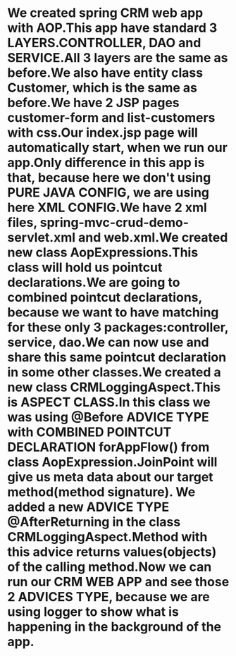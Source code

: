 # We created spring CRM web app with AOP.This app have standard 3 LAYERS.CONTROLLER, DAO and SERVICE.All 3 layers are the same as before.We also have entity class Customer, which is the same as before.We have 2 JSP pages customer-form and list-customers with css.Our index.jsp page will automatically start, when we run our app.Only difference in this app is that, because here we don't using PURE JAVA CONFIG, we are using here XML CONFIG.We have 2 xml files, spring-mvc-crud-demo-servlet.xml and web.xml.We created new class AopExpressions.This class will hold us pointcut declarations.We are going to combined pointcut declarations, because we want to have matching for these only 3 packages:controller, service, dao.We can now use and share this same pointcut declaration in some other classes.We created a new class CRMLoggingAspect.This is ASPECT CLASS.In this class we was using @Before ADVICE TYPE with COMBINED POINTCUT DECLARATION forAppFlow() from class AopExpression.JoinPoint will give us meta data about our target method(method signature).  We added a new ADVICE TYPE @AfterReturning in the class CRMLoggingAspect.Method with this advice returns values(objects) of the calling method.Now we can run our CRM WEB APP and see those 2 ADVICES TYPE, because we are using logger to show what is happening in the background of the app.
